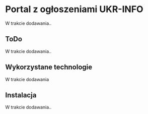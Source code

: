 # Portal z ogłoszeniami UKR-INFO
W trakcie dodawania..

## ToDo
W trakcie dodawania..

## Wykorzystane technologie
W trakcie dodawania

## Instalacja
W trakcie dodawania..
